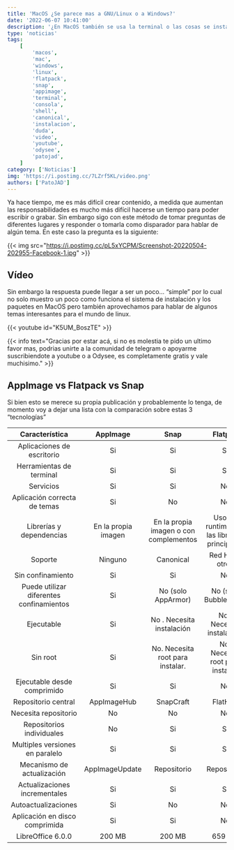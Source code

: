 ```yaml
---
title: 'MacOS ¿Se parece mas a GNU/Linux o a Windows?'
date: '2022-06-07 10:41:00'
description: '¿En MacOS también se usa la terminal o las cosas se instalan como windows? Con esta “esencia” iniciaba la pregunta que nos llevó a hablar sobre varios temas.'
type: 'noticias'
tags:
    [
        'macos',
        'mac',
        'windows',
        'linux',
        'flatpack',
        'snap',
        'appimage',
        'terminal',
        'consola',
        'shell',
        'canonical',
        'instalacion',
        'duda',
        'video',
        'youtube',
        'odysee',
        'patojad',
    ]
category: ['Noticias']
img: 'https://i.postimg.cc/7LZrf5KL/video.png'
authors: ['PatoJAD']
---
```


Ya hace tiempo, me es más difícil crear contenido, a medida que aumentan las responsabilidades es mucho más difícil hacerse un tiempo para poder escribir o grabar. Sin embargo sigo con este método de tomar preguntas de diferentes lugares y responder o tomarla como disparador para hablar de algún tema. En este caso la pregunta es la siguiente:

{{< img src="https://i.postimg.cc/pL5xYCPM/Screenshot-20220504-202955-Facebook-1.jpg" >}}

## Vídeo

Sin embargo la respuesta puede llegar a ser un poco… “simple” por lo cual no solo muestro un poco como funciona el sistema de instalación y los paquetes en MacOS pero también aprovechamos para hablar de algunos temas interesantes para el mundo de linux.

{{< youtube id="K5UM_BoszTE" >}}

{{< info text="Gracias por estar acá, si no es molestia te pido un ultimo favor mas, podrias unirte a la comunidad de telegram o apoyarme suscribiendote a youtube o a Odysee, es completamente gratis y vale muchisimo." >}}

## AppImage vs Flatpack vs Snap

Si bien esto se merece su propia publicación y probablemente lo tenga, de momento voy a dejar una lista con la comparación sobre estas 3 “tecnologías”

|              Característica              |      AppImage       |                  Snap                  |                   Flatpak                    |
| :--------------------------------------: | :-----------------: | :------------------------------------: | :------------------------------------------: |
|        Aplicaciones de escritorio        |         Si          |                   Si                   |                      Si                      |
|         Herramientas de terminal         |         Si          |                   Si                   |                      Si                      |
|                Servicios                 |         Si          |                   Si                   |                      No                      |
|       Aplicación correcta de temas       |         Si          |                   No                   |                      No                      |
|         Librerías y dependencias         | En la propia imagen | En la propia imagen o con complementos | Uso de runtimes de las librerías principales |
|                 Soporte                  |       Ninguno       |               Canonical                |               Red Hat y otros                |
|            Sin confinamiento             |         Si          |                   Si                   |                      No                      |
| Puede utilizar diferentes confinamientos |         Si          |           No (solo AppArmor)           |             No (solo Bubblewrap)             |
|                Ejecutable                |         Si          |       No . Necesita instalación        |          No . Necesita instalación           |
|                 Sin root                 |         Si          |    No. Necesita root para instalar.    |       No. Necesita root para instalar.       |
|       Ejecutable desde comprimido        |         Si          |                   Si                   |                      No                      |
|           Repositorio central            |     AppImageHub     |               SnapCraft                |                   FlatHub                    |
|           Necesita repositorio           |         No          |                   No                   |                      No                      |
|        Repositorios individuales         |         No          |                   Si                   |                      Si                      |
|     Multiples versiones en paralelo      |         Si          |                   Si                   |                      Si                      |
|        Mecanismo de actualización        |   AppImageUpdate    |              Repositorio               |                 Repositorio                  |
|      Actualizaciones incrementales       |         Si          |                   Si                   |                      Si                      |
|           Autoactualizaciones            |         Si          |                   No                   |                      No                      |
|      Aplicación en disco comprimida      |         Si          |                   Si                   |                      No                      |
|            LibreOffice 6.0.0             |       200 MB        |                 200 MB                 |                    659 MB                    |

